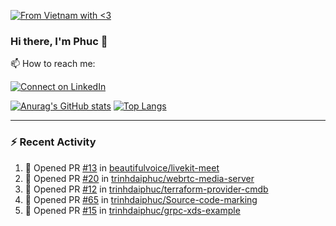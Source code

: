 [![From Vietnam with <3](https://raw.githubusercontent.com/webuild-community/badge/master/svg/love.svg)](https://webuild.community)

### Hi there, I'm Phuc 👋

📫 How to reach me:

[![Connect on LinkedIn](https://img.shields.io/badge/--linkedin?label=LinkedIn&logo=LinkedIn&style=social)](https://www.linkedin.com/in/trinh-dai-phuc/)


[![Anurag's GitHub stats](https://phuc-github-readme-stats.vercel.app/api?username=trinhdaiphuc&count_private=true&show_icons=true&theme=synthwave)](https://github.com/anuraghazra/github-readme-stats)
[![Top Langs](https://phuc-github-readme-stats.vercel.app/api/top-langs/?username=trinhdaiphuc&theme=synthwave&show_icons=true&layout=compact&langs_count=8&hide=html,css,scss,less,handlebars,ejs)](https://github.com/anuraghazra/github-readme-stats)


---

### :zap: Recent Activity

<!--START_SECTION:activity-->
1. 💪 Opened PR [#13](https://github.com/beautifulvoice/livekit-meet/pull/13) in [beautifulvoice/livekit-meet](https://github.com/beautifulvoice/livekit-meet)
2. 💪 Opened PR [#20](https://github.com/trinhdaiphuc/webrtc-media-server/pull/20) in [trinhdaiphuc/webrtc-media-server](https://github.com/trinhdaiphuc/webrtc-media-server)
3. 💪 Opened PR [#12](https://github.com/trinhdaiphuc/terraform-provider-cmdb/pull/12) in [trinhdaiphuc/terraform-provider-cmdb](https://github.com/trinhdaiphuc/terraform-provider-cmdb)
4. 💪 Opened PR [#65](https://github.com/trinhdaiphuc/Source-code-marking/pull/65) in [trinhdaiphuc/Source-code-marking](https://github.com/trinhdaiphuc/Source-code-marking)
5. 💪 Opened PR [#15](https://github.com/trinhdaiphuc/grpc-xds-example/pull/15) in [trinhdaiphuc/grpc-xds-example](https://github.com/trinhdaiphuc/grpc-xds-example)
<!--END_SECTION:activity-->
